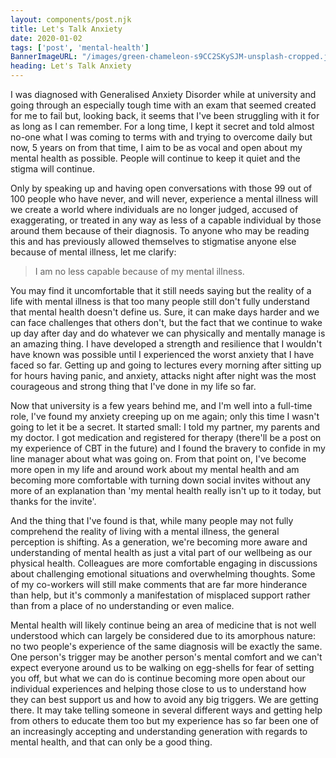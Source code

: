```yaml
---
layout: components/post.njk
title: Let's Talk Anxiety
date: 2020-01-02
tags: ['post', 'mental-health']
BannerImageURL: "/images/green-chameleon-s9CC2SKySJM-unsplash-cropped.jpg"
heading: Let's Talk Anxiety
---
```

<!-- Brains are funny old things, aren't they? Somehow every human on this planet has the same anatomy and yet they all function differently.

Roughly 1 in 100 people will be diagnosed with a mental illness at some point in their life which is an incredibly large number of people when you really stop to consider it.  -->

<!-- Excerpt Start --> 
I was diagnosed with Generalised Anxiety Disorder while at university and going through an especially tough time with an exam that seemed created for me to fail <!-- Excerpt End -->but, looking back, it seems that I've been struggling with it for as long as I can remember. For a long time, I kept it secret and told almost no-one what I was coming to terms with and trying to overcome daily but now, 5 years on from that time, I aim to be as vocal and open about my mental health as possible. People will continue to keep it quiet and the stigma will continue.

Only by speaking up and having open conversations with those 99 out of 100 people who have never, and will never, experience a mental illness will we create a world where individuals are no longer judged, accused of exaggerating, or treated in any way as less of a capable individual by those around them because of their diagnosis. To anyone who may be reading this and has previously allowed themselves to stigmatise anyone else because of mental illness, let me clarify:

> I am no less capable because of my mental illness.

You may find it uncomfortable that it still needs saying but the reality of a life with mental illness is that too many people still don't fully understand that mental health doesn't define us. Sure, it can make days harder and we can face challenges that others don't, but the fact that we continue to wake up day after day and do whatever we can physically and mentally manage is an amazing thing. I have developed a strength and resilience that I wouldn't have known was possible until I experienced the worst anxiety that I have faced so far. Getting up and going to lectures every morning after sitting up for hours having panic, and anxiety, attacks night after night was the most courageous and strong thing that I've done in my life so far.

Now that university is a few years behind me, and I'm well into a full-time role, I've found my anxiety creeping up on me again; only this time I wasn't going to let it be a secret. It started small: I told my partner, my parents and my doctor. I got medication and registered for therapy (there'll be a post on my experience of CBT in the future) and I found the bravery to confide in my line manager about what was going on. From that point on, I've become more open in my life and around work about my mental health and am becoming more comfortable with turning down social invites without any more of an explanation than 'my mental health really isn't up to it today, but thanks for the invite'.

And the thing that I've found is that, while many people may not fully comprehend the reality of living with a mental illness, the general perception is shifting. As a generation, we're becoming more aware and understanding of mental health as just a vital part of our wellbeing as our physical health. Colleagues are more comfortable engaging in discussions about challenging emotional situations and overwhelming thoughts. Some of my co-workers will still make comments that are far more hinderance than help, but it's commonly a manifestation of misplaced support rather than from a place of no understanding or even malice.

Mental health will likely continue being an area of medicine that is not well understood which can largely be considered due to its amorphous nature: no two people's experience of the same diagnosis will be exactly the same. One person's trigger may be another person's mental comfort and we can't expect everyone around us to be walking on egg-shells for fear of setting you off, but what we can do is continue becoming more open about our individual experiences and helping those close to us to understand how they can best support us and how to avoid any big triggers. We are getting there. It may take telling someone in several different ways and getting help from others to educate them too but my experience has so far been one of an increasingly accepting and understanding generation with regards to mental health, and that can only be a good thing.